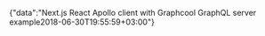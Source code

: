 {"data":"Next.js React Apollo client with Graphcool GraphQL server example2018-06-30T19:55:59+03:00"}
